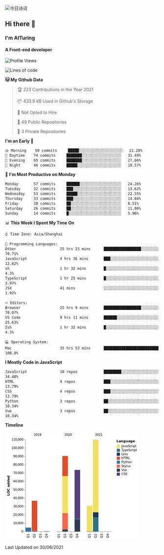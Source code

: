 <img alt="今日诗词" src="https://v2.jinrishici.com/one.svg?font-size=30&spacing=2&color=skyblue" style="max-width:100%; display: block; margin: 0 auto;">

## Hi there 👋
### I'm AITuring
#### A Front-end developer

<!-- <img src="./dhx.gif" width="400px"/> -->

<!--START_SECTION:waka-->
![Profile Views](http://img.shields.io/badge/Profile%20Views-0-blue)

![Lines of code](https://img.shields.io/badge/From%20Hello%20World%20I%27ve%20Written-346410%20lines%20of%20code-blue)

**🐱 My Github Data** 

> 🏆 223 Contributions in the Year 2021
 > 
> 📦 433.9 kB Used in Github's Storage 
 > 
> 🚫 Not Opted to Hire
 > 
> 📜 49 Public Repositories 
 > 
> 🔑 3 Private Repositories  
 > 
**I'm an Early 🐤** 

```text
🌞 Morning    50 commits     █████░░░░░░░░░░░░░░░░░░░░   21.28% 
🌆 Daytime    74 commits     ███████░░░░░░░░░░░░░░░░░░   31.49% 
🌃 Evening    65 commits     ███████░░░░░░░░░░░░░░░░░░   27.66% 
🌙 Night      46 commits     █████░░░░░░░░░░░░░░░░░░░░   19.57%

```
📅 **I'm Most Productive on Monday** 

```text
Monday       57 commits     ██████░░░░░░░░░░░░░░░░░░░   24.26% 
Tuesday      32 commits     ███░░░░░░░░░░░░░░░░░░░░░░   13.62% 
Wednesday    53 commits     █████░░░░░░░░░░░░░░░░░░░░   22.55% 
Thursday     33 commits     ███░░░░░░░░░░░░░░░░░░░░░░   14.04% 
Friday       20 commits     ██░░░░░░░░░░░░░░░░░░░░░░░   8.51% 
Saturday     26 commits     ██░░░░░░░░░░░░░░░░░░░░░░░   11.06% 
Sunday       14 commits     █░░░░░░░░░░░░░░░░░░░░░░░░   5.96%

```


📊 **This Week I Spent My Time On** 

```text
⌚︎ Time Zone: Asia/Shanghai

💬 Programming Languages: 
Other                    25 hrs 23 mins      █████████████████░░░░░░░░   70.71% 
JavaScript               4 hrs 36 mins       ███░░░░░░░░░░░░░░░░░░░░░░   12.82% 
sh                       1 hr 32 mins        █░░░░░░░░░░░░░░░░░░░░░░░░   4.3% 
TypeScript               1 hr 25 mins        █░░░░░░░░░░░░░░░░░░░░░░░░   3.97% 
JSX                      41 mins             ░░░░░░░░░░░░░░░░░░░░░░░░░   1.92%

🔥 Editors: 
Browser                  25 hrs 9 mins       █████████████████░░░░░░░░   70.07% 
VS Code                  9 hrs 11 mins       ██████░░░░░░░░░░░░░░░░░░░   25.63% 
Zsh                      1 hr 32 mins        █░░░░░░░░░░░░░░░░░░░░░░░░   4.3%

💻 Operating System: 
Mac                      35 hrs 53 mins      █████████████████████████   100.0%

```

**I Mostly Code in JavaScript** 

```text
JavaScript               10 repos            ████████░░░░░░░░░░░░░░░░░   34.48% 
HTML                     4 repos             ███░░░░░░░░░░░░░░░░░░░░░░   13.79% 
CSS                      4 repos             ███░░░░░░░░░░░░░░░░░░░░░░   13.79% 
Python                   3 repos             ██░░░░░░░░░░░░░░░░░░░░░░░   10.34% 
Vue                      3 repos             ██░░░░░░░░░░░░░░░░░░░░░░░   10.34%

```


**Timeline**

![Chart not found](https://raw.githubusercontent.com/AITuring/AITuring/main/charts/bar_graph.png) 


 Last Updated on 30/06/2021
<!--END_SECTION:waka-->


